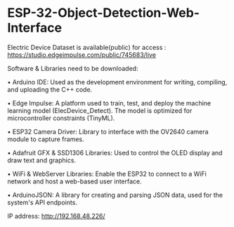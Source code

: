 # ESP-32-Object-Detection-Web-Interface

Electric Device Dataset is available(public) for access : https://studio.edgeimpulse.com/public/745683/live

Software & Libraries need to be downloaded:

•	Arduino IDE: Used as the development environment for writing, compiling, and uploading the C++ code.

•	Edge Impulse: A platform used to train, test, and deploy the machine learning model (ElecDevice_Detect). The model is optimized for microcontroller constraints (TinyML).

•	ESP32 Camera Driver: Library to interface with the OV2640 camera module to capture frames.

•	Adafruit GFX & SSD1306 Libraries: Used to control the OLED display and draw text and graphics.

•	WiFi & WebServer Libraries: Enable the ESP32 to connect to a WiFi network and host a web-based user interface.

•	ArduinoJSON: A library for creating and parsing JSON data, used for the system's API endpoints.

IP address: http://192.168.48.226/

